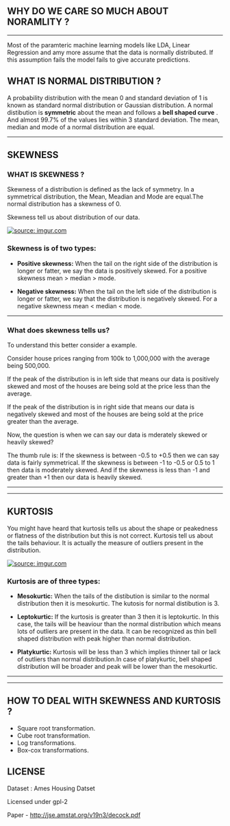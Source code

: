 ## WHY DO WE CARE SO MUCH ABOUT NORAMLITY ?

---

Most of the paramteric machine learning models like LDA, Linear Regression and amy more assume that the data is normally distributed. If this assumption fails the model fails to give accurate predictions.

## WHAT IS NORMAL DISTRIBUTION ?
A probability distribution with the mean 0 and standard deviation of 1 is known as standard normal distribution or Gaussian distribution. A normal distibution is **symmetric** about the mean and follows a **bell shaped curve** . And almost 99.7% of the values lies within 3 standard deviation. The mean, median and mode of a normal distribution are equal.

---

## SKEWNESS

### WHAT IS SKEWNESS ?
Skewness of a distribution is defined as the lack of symmetry. In a symmetrical distribution, the Mean, Meadian and Mode are equal.The normal distribution has a skewness of 0.


Skewness tell us about distribution of our data.


<a href="https://imgur.com/6SH4wau.png"><img src="https://imgur.com/6SH4wau.png" title="source: imgur.com" /></a>

### Skewness is of two types:

* **Positive skewness:** When the tail on the right side of the distribution is longer or fatter, we say the data is positively skewed. For a positive skewness mean > median > mode.   

* **Negative skewness:** When the tail on the left side of the distribution is longer or fatter, we say that the distribution is negatively skewed. For a negative skewness mean < median < mode.
---

### What does skewness tells us?
To understand this better consider a example.

Consider house prices ranging from 100k to 1,000,000 with the average being 500,000. 

If the peak of the distribution is in left side that means our data is positively skewed and most of the houses are being sold at the price less than the average.  

If the peak of the distribution is in right side that means our data is negatively skewed and most of the houses are being sold at the price greater than the average.

Now, the question is when we can say our data is mderately skewed or heavily skewed?
  
  The thumb rule is:
  If the skewness is between -0.5 to +0.5 then we can say data is fairly symmetrical.
  If the skewness is between -1 to -0.5 or 0.5 to 1 then data is moderately skewed.
  And if the skewness is less than -1 and greater than +1 then our data is heavily skewed.


---



---

## KURTOSIS

You might have heard that kurtosis tells us about the shape or peakedness or flatness of the distribution but this is not correct. Kurtosis tell us about the tails behaviour. It is actually the measure of outliers present in the distribution. 

<a href="https://imgur.com/7FuwfAK.png"><img src="https://imgur.com/7FuwfAK.png" title="source: imgur.com" /></a>



### Kurtosis are of three types:

* **Mesokurtic:** When the tails of the distibution is similar to the normal distribution then it is mesokurtic. The kutosis for normal distibution is 3.

* **Leptokurtic:** If the kurtosis is greater than 3 then it is leptokurtic. In this case, the tails will be heaviour than the normal distribution which means lots of outliers are present in the data. It can be recognized as thin bell shaped distribution with peak higher than normal distribution.

* **Platykurtic:** Kurtosis will be less than 3 which implies thinner tail or lack of outliers than normal distribution.In case of platykurtic, bell shaped distribution will be broader and peak will be lower than the mesokurtic.


---



---

## HOW TO DEAL WITH SKEWNESS AND KURTOSIS ?

* Square root transformation.
* Cube root transformation.
* Log transformations.
* Box-cox transformations.

## LICENSE

Dataset : Ames Housing Datset

Licensed under gpl-2

Paper - http://jse.amstat.org/v19n3/decock.pdf

